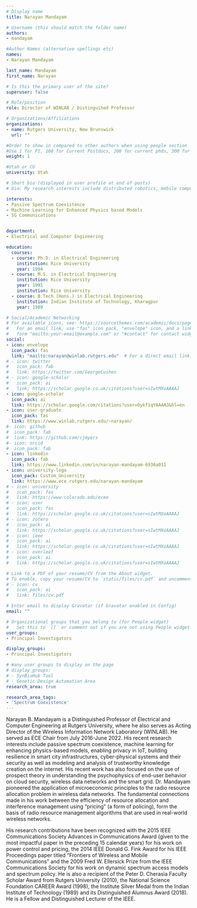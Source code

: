 ```yaml
---
# Display name
title: Narayan Mandayam

# Username (this should match the folder name)
authors:
- mandayam

#Author Names (alternative spellings etc)
names:
- Narayan Mandayam

last_name: Mandayam
first_name: Narayan

# Is this the primary user of the site?
superuser: false

# Role/position
role: Director of WINLAB / Distinguihed Professor

# Organizations/Affiliations
organizations:
- name: Rutgers University, New Brunswick
  url: ""

#Order to show in compared to other authors when using people section
#Use 1 for PI, 100 for Current Postdocs, 200 for current phds, 300 for current masters, 400 for current undergrads, 800 for alum postdocs, 810 for alum phds, 820 for alum masters, and 830 for alum undergrads, 900 for tools, 1000 for projects, 900 for tools, 1000 for projects
weight: 1

#Utah or CU
university: Utah

# Short bio (displayed in user profile at end of posts)
# bio: My research interests include distributed robotics, mobile computing and programmable matter.

interests:
- Passive Spectrum Coexistence
- Machine Learning for Enhanced Physics based Models 
- 5G Communications


department:
- Electrical and Computer Engineering

education:
  courses:
  - course: Ph.D. in Electrical Engineering
    institution: Rice University
    year: 1994
  - course: M.S. in Electrical Engineering
    institution: Rice University
    year: 1991
    institution: Rice University
  - course: B.Tech (Hons.) in Electrical Engineering
    institution: Indian Institute of Technology, Kharagpur
    year: 1989

# Social/Academic Networking
# For available icons, see: https://sourcethemes.com/academic/docs/page-builder/#icons
#   For an email link, use "fas" icon pack, "envelope" icon, and a link in the
#   form "mailto:your-email@example.com" or "#contact" for contact widget.
social:
- icon: envelope
  icon_pack: fas
  link: "mailto:narayan@winlab.rutgers.edu"  # For a direct email link, use "mailto:test@example.org".
# - icon: twitter
#   icon_pack: fab
#   link: https://twitter.com/GeorgeCushen
# - icon: google-scholar
#   icon_pack: ai
#   link: https://scholar.google.co.uk/citations?user=sIwtMXoAAAAJ
- icon: google-scholar
  icon_pack: ai
  link: https://scholar.google.com/citations?user=Oykf1qYAAAAJ&hl=en 
- icon: user-graduate
  icon_pack: fas
  link: https://www.winlab.rutgers.edu/~narayan/
#- icon: github
#  icon_pack: fab
#  link: https://github.com/cjmyers
#- icon: orcid
#  icon_pack: fab
- icon: linkedin
  icon_pack: fab
  link: https://www.linkedin.com/in/narayan-mandayam-6936a011 
- icon: university-logo
  icon_pack: Custom_University
  link: https://www.ece.rutgers.edu/narayan-mandayam
# - icon: university
#   icon_pack: fas
#   link: https://www.colorado.edu/ecee
# - icon: user
#   icon_pack: fas
#   link: https://scholar.google.co.uk/citations?user=sIwtMXoAAAAJ
# - icon: zotero
#   icon_pack: ai
#   link: https://scholar.google.co.uk/citations?user=sIwtMXoAAAAJ
# - icon: ieee
#   icon_pack: ai
#   link: https://scholar.google.co.uk/citations?user=sIwtMXoAAAAJ
# - icon: overleaf
#   icon_pack: ai
#   link: https://scholar.google.co.uk/citations?user=sIwtMXoAAAAJ

# Link to a PDF of your resume/CV from the About widget.
# To enable, copy your resume/CV to `static/files/cv.pdf` and uncomment the lines below.
# - icon: cv
#   icon_pack: ai
#   link: files/cv.pdf

# Enter email to display Gravatar (if Gravatar enabled in Config)
email: ""

# Organizational groups that you belong to (for People widget)
#   Set this to `[]` or comment out if you are not using People widget.
user_groups:
- Principal Investigators

display_groups:
- Principal Investigators

# #any user groups to display on the page
# display_groups:
# - SynBioHub Tool
# - Genetic Design Automation Area
research_area: true

research_area_tags:
- 'Spectrum Coexistence'
---
```


Narayan B. Mandayam is a Distinguished Professor of Electrical and Computer Engineering at Rutgers University, where he also serves as Acting Director of the Wireless Information Network Laboratory (WINLAB). He served as ECE Chair from July 2016-June 2022. His recent research interests include passive spectrum coexistence, machine learning for enhancing physics-based models, enabling privacy in IoT, building resilience in smart city infrastructures, cyber-physical systems and their security as well as modeling and analysis of trustworthy knowledge creation on the internet. His recent work has also focused on the use of prospect theory in understanding the psychophysics of end-user behavior on cloud security, wireless data networks and the smart grid. Dr. Mandayam pioneered the application of microeconomic principles to the radio resource allocation problem in wireless data networks. The fundamental connections made in his work between the efficiency of resource allocation and interference management using “pricing” (a form of policing), form the basis of radio resource management algorithms that are used in real-world wireless networks.

His research contributions have been recognized with the 2015 IEEE Communications Society Advances in Communications Award (given to the most impactful paper in the preceding 15 calendar years) for his work on power control and pricing, the 2014 IEEE Donald G. Fink Award for his IEEE Proceedings paper titled “Frontiers of Wireless and Mobile Communications” and the 2009 Fred W. Ellersick Prize from the IEEE Communications Society for his work on dynamic spectrum access models and spectrum policy. He is also a recipient of the Peter D. Cherasia Faculty Scholar Award from Rutgers University (2010), the National Science Foundation CAREER Award (1998), the Institute Silver Medal from the Indian Institute of Technology (1989) and its Distinguished Alumnus Award (2018). He is a Fellow and Distinguished Lecturer of the IEEE.
